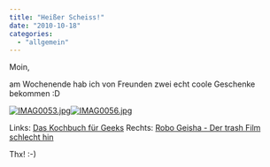 ```yaml
---
title: "Heißer Scheiss!"
date: "2010-10-18"
categories: 
  - "allgemein"
---
```


Moin,

am Wochenende hab ich von Freunden zwei echt coole Geschenke bekommen :D

[![IMAG0053.jpg](/blog/images/.IMAG0053.jpg "IMAG0053.jpg")](/wp-content/uploads/2010/10/IMAG0053.jpg)[![IMAG0056.jpg](/blog/images/.IMAG0056.jpg "IMAG0056.jpg")](/wp-content/uploads/2010/10/IMAG0056.jpg)

Links: [Das Kochbuch für Geeks](http://blog.grrbrr.de/2010/02/kochbuch-fur-geeks/) Rechts: [Robo Geisha - Der trash Film schlecht hin](http://www.youtube.com/watch?v=Wo-gGes6qig)

Thx! :-)

